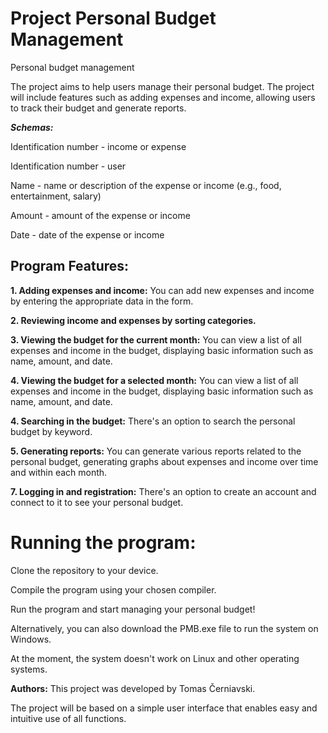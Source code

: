 # Project Personal Budget Management
Personal budget management

The project aims to help users manage their personal budget. The project will include features such as adding expenses and income, allowing users to track their budget and generate reports.

***Schemas:***

Identification number - income or expense

Identification number - user

Name - name or description of the expense or income (e.g., food, entertainment, salary)

Amount - amount of the expense or income

Date - date of the expense or income

## Program Features:

**1. Adding expenses and income:** You can add new expenses and income by entering the appropriate data in the form.

**2. Reviewing income and expenses by sorting categories.**

**3. Viewing the budget for the current month:** You can view a list of all expenses and income in the budget, displaying basic information such as name, amount, and date.

**4. Viewing the budget for a selected month:** You can view a list of all expenses and income in the budget, displaying basic information such as name, amount, and date.

**4. Searching in the budget:** There's an option to search the personal budget by keyword.

**5. Generating reports:** You can generate various reports related to the personal budget, generating graphs about expenses and income over time and within each month.

**7. Logging in and registration:** There's an option to create an account and connect to it to see your personal budget.

# Running the program:
Clone the repository to your device.

Compile the program using your chosen compiler.

Run the program and start managing your personal budget!

Alternatively, you can also download the PMB.exe file to run the system on Windows.

At the moment, the system doesn't work on Linux and other operating systems.

**Authors:**
This project was developed by Tomas Černiavski.

The project will be based on a simple user interface that enables easy and intuitive use of all functions.

